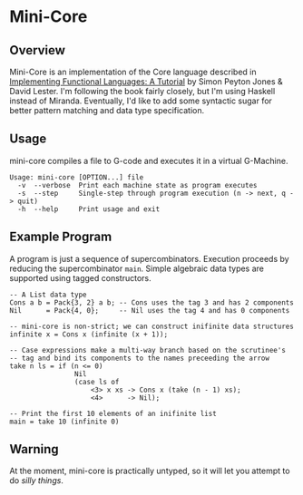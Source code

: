# Mini-Core
## Overview
Mini-Core is an implementation of the Core language described in [Implementing Functional Languages: A Tutorial](http://research.microsoft.com/en-us/um/people/simonpj/papers/pj-lester-book/) by Simon Peyton Jones & David Lester. I'm following the book fairly closely, but I'm using Haskell instead of Miranda. Eventually, I'd like to add some syntactic sugar for better pattern matching and data type specification.

## Usage
mini-core compiles a file to G-code and executes it in a virtual G-Machine.

    Usage: mini-core [OPTION...] file
      -v  --verbose  Print each machine state as program executes
      -s  --step     Single-step through program execution (n -> next, q -> quit)
      -h  --help     Print usage and exit

## Example Program
A program is just a sequence of supercombinators. Execution proceeds by reducing the supercombinator `main`. Simple algebraic data types are supported using tagged constructors.

    -- A List data type
    Cons a b = Pack{3, 2} a b; -- Cons uses the tag 3 and has 2 components
    Nil      = Pack{4, 0};     -- Nil uses the tag 4 and has 0 components

    -- mini-core is non-strict; we can construct inifinite data structures
    infinite x = Cons x (infinite (x + 1));

    -- Case expressions make a multi-way branch based on the scrutinee's
    -- tag and bind its components to the names preceeding the arrow
    take n ls = if (n <= 0)
                    Nil
                    (case ls of
                        <3> x xs -> Cons x (take (n - 1) xs);
                        <4>      -> Nil);

    -- Print the first 10 elements of an inifinite list
    main = take 10 (infinite 0)

## Warning
At the moment, mini-core is practically untyped, so it will let you attempt to do <i>silly things</i>.

